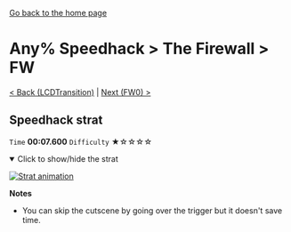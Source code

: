 [Go back to the home page](https://github.com/Doublevil/scbspeedrun)

# Any% Speedhack > The Firewall > FW

[< Back (LCDTransition)](https://github.com/Doublevil/scbspeedrun/blob/main/levels/any_sh/LCD/LCDTransition.md) | [Next (FW0) >](https://github.com/Doublevil/scbspeedrun/blob/main/levels/any_sh/FW/FW0.md)

## Speedhack strat

`Time` **00:07.600** `Difficulty` ★☆☆☆☆
<details open>
  <summary>Click to show/hide the strat</summary>

  [![Strat animation](https://github.com/Doublevil/scbspeedrun/blob/main/media/levels/FW/FW_S_Strat.webp)](https://github.com/Doublevil/scbspeedrun/blob/main/media/levels/FW/FW_S_Strat.mp4?raw=true)

  **Notes**
  - You can skip the cutscene by going over the trigger but it doesn't save time.
</details>
